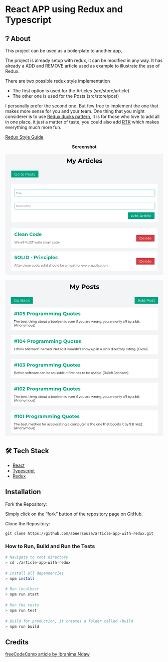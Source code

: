 # React APP using Redux and Typescript

## ❔ About

This project can be used as a boilerplate to another app,

The project is already setup with redux, it can be modified in any way.
It has already a ADD and REMOVE article used as example to illustrate the use of Redux.

There are two possible redux style implementation

- The first option is used for the Articles (src/store/article)
- The other one is used for the Posts (src/store/post)

I personally prefer the second one. But few free to implement the one that makes more sense for you and your team.
One thing that you might considerer is to use [Redux ducks pattern](https://github.com/erikras/ducks-modular-redux), it is for those who love to add all in one place, it just a matter of taste, you could also add [RTK](https://github.com/reduxjs/redux-toolkit) which makes everything much more fun. 

[Redux Style Guide](https://redux.js.org/style-guide/style-guide#introduction)

<p align="center"><b>Screenshot</b></p>
<p align="center">
  <img src="https://github.com/abnersouza/article-app-with-redux/blob/master/public/assets/screenshots/article.png" alt="Screenshot" />
</p>

<p align="center">
  <img src="https://github.com/abnersouza/article-app-with-redux/blob/master/public/assets/screenshots/post.png" alt="Screenshot" />
</p>

## 🛠 Tech Stack

- [React](https://reactjs.org/)
- [Typescript](https://www.typescriptlang.org/)
- [Redux](https://redux.js.org/basics/usage-with-react)

## Installation

Fork the Repository:

Simply click on the “fork” button of the repository page on GitHub.

Clone the Repository:

```
git clone https://github.com/abnersouza/article-app-with-redux.git
```

### How to Run, Build and Run the Tests

```bash
# Navigate to root directory
> cd ./article-app-with-redux

# Install all dependencies
> npm install

# Run localhost
> npm run start

# Run the tests
> npm run test

# Build for production, it creates a folder called /build
> npm run build

```

## Credits

[freeCodeCamp article by Ibrahima Ndaw](https://www.freecodecamp.org/news/how-to-use-redux-in-your-react-typescript-app/amp/)
